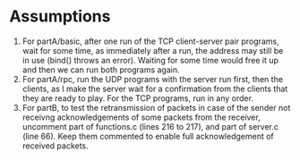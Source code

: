 # Assumptions
1. For partA/basic, after one run of the TCP client-server pair programs, wait for some time, as immediately after a run, the address may still be in use (bind() throws an error). Waiting for some time would free it up and then we can run both programs again.
2. For partA/rpc, run the UDP programs with the server run first, then the clients, as I make the server wait for a confirmation from the clients that they are ready to play. For the TCP programs, run in any order.
3. For partB, to test the retransmission of packets in case of the sender not receivng acknowledgements of some packets from the receiver, uncomment part of functions.c (lines 216 to 217), and part of server.c (line 66). Keep them commented to enable full acknowledgement of received packets.